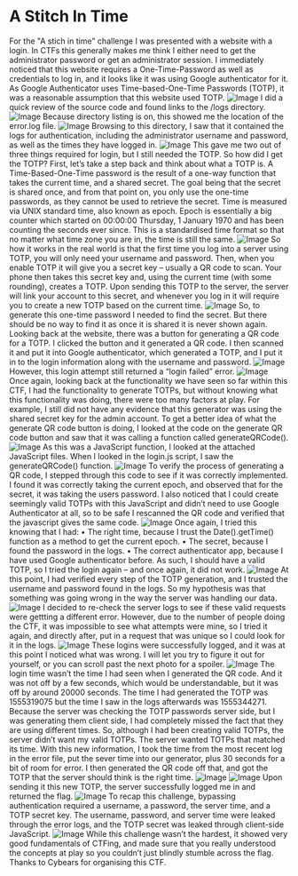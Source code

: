 # A Stitch In Time

For the "A stich in time" challenge I was presented with a website with a login.
In CTFs this generally makes me think I either need to get the administrator password or get an administrator session. I immediately noticed that this website requires a One-Time-Password as well as credentials to log in, and it looks like it was using Google authenticator for it. As Google Authenticator uses Time-based-One-Time Passwords (TOTP), it was a reasonable assumption that this website used TOTP.
![Image](https://raw.githubusercontent.com/JankhJankh/CTF-Writeups/master/BSides%20Canberra%202019/images/time0.png)
I did a quick review of the source code and found links to the /logs directory.
![Image](https://raw.githubusercontent.com/JankhJankh/CTF-Writeups/master/BSides%20Canberra%202019/images/time1.png)
Because directory listing is on, this showed me the location of the error.log file.
![Image](https://raw.githubusercontent.com/JankhJankh/CTF-Writeups/master/BSides%20Canberra%202019/images/time2.png)
Browsing to this directory, I saw that it contained the logs for authentication, including the administrator username and password, as well as the times they have logged in.
![Image](https://raw.githubusercontent.com/JankhJankh/CTF-Writeups/master/BSides%20Canberra%202019/images/time3.png)
This gave me two out of three things required for login, but I still needed the TOTP.
So how did I get the TOTP?
First, let’s take a step back and think about what a TOTP is.
A Time-Based-One-Time password is the result of a one-way function that takes the current time, and a shared secret. The goal being that the secret is shared once, and from that point on, you only use the one-time passwords, as they cannot be used to retrieve the secret.
Time is measured via UNIX standard time, also known as epoch. Epoch is essentially a big counter which started on 00:00:00 Thursday, 1 January 1970 and has been counting the seconds ever since. This is a standardised time format so that no matter what time zone you are in, the time is still the same.
![Image](https://raw.githubusercontent.com/JankhJankh/CTF-Writeups/master/BSides%20Canberra%202019/images/time4.png)
So how it works in the real world is that the first time you log into a server using TOTP, you will only need your username and password. Then, when you enable TOTP it will give you a secret key –  usually a QR code to scan. Your phone then takes this secret key and, using the current time (with some rounding), creates a TOTP.
Upon sending this TOTP to the server, the server will link your account to this secret, and whenever you log in it will require you to create a new TOTP based on the current time.
![Image](https://raw.githubusercontent.com/JankhJankh/CTF-Writeups/master/BSides%20Canberra%202019/images/time5.png)
So, to generate this one-time password I needed to find the secret. But there should be no way to find it as once it is shared it is never shown again.
Looking back at the website, there was a button for generating a QR code for a TOTP. I clicked the button and it generated a QR code. I then scanned it and put it into Google authenticator, which generated a TOTP, and I put it in to the login information along with the username and password. 
![Image](https://raw.githubusercontent.com/JankhJankh/CTF-Writeups/master/BSides%20Canberra%202019/images/time6.png)
However, this login attempt still returned a “login failed” error.
![Image](https://raw.githubusercontent.com/JankhJankh/CTF-Writeups/master/BSides%20Canberra%202019/images/time7.png)
Once again, looking back at the functionality we have seen so far within this CTF, I had the functionality to generate TOTPs, but without knowing what this functionality was doing, there were too many factors at play. For example, I still did not have any evidence that this generator was using the shared secret key for the admin account.
To get a better idea of what the generate QR code button is doing, I looked at the code on the generate QR code button and saw that it was calling a function called generateQRCode().
![Image](https://raw.githubusercontent.com/JankhJankh/CTF-Writeups/master/BSides%20Canberra%202019/images/time8.png)
As this was a JavaScript function, I looked at the attached JavaScript files. When I looked in the login.js script, I saw the generateQRCode() function.
![Image](https://raw.githubusercontent.com/JankhJankh/CTF-Writeups/master/BSides%20Canberra%202019/images/time9.png)
To verify the process of generating a QR code, I stepped through this code to see if it was correctly implemented. I found it was correctly taking the current epoch, and observed that for the secret, it was taking the users password. I also noticed that I could create seemingly valid TOTPs with this JavaScript and didn’t need to use Google Authenticator at all, so to be safe I rescanned the QR code and verified that the javascript gives the same code.
![Image](https://raw.githubusercontent.com/JankhJankh/CTF-Writeups/master/BSides%20Canberra%202019/images/time10.png)
Once again, I tried this knowing  that I had:
•	The right time, because I trust the Date().getTime() function as a method to get the current epoch.
•	The secret, because I found the password in the logs.
•	The correct authenticator app, because I have used Google authenticator before.
As such, I should have a valid TOTP, so I tried the login again – and once again, it did not work.
![Image](https://raw.githubusercontent.com/JankhJankh/CTF-Writeups/master/BSides%20Canberra%202019/images/time11.png)
At this point, I had verified every step of the TOTP generation, and I trusted the username and password found in the logs. So my hypothesis was that something was going wrong in the way the server was handling our data. 
![Image](https://raw.githubusercontent.com/JankhJankh/CTF-Writeups/master/BSides%20Canberra%202019/images/time12.png)
I decided to re-check the server logs to see if these valid requests were gettting a different error. However, due to the number of people doing the CTF, it was impossible to see what attempts were mine, so I tried it again, and directly after, put in a request that was unique so I could look for it in the logs.
![Image](https://raw.githubusercontent.com/JankhJankh/CTF-Writeups/master/BSides%20Canberra%202019/images/time13.png)
These logins were successfully logged, and it was at this point I noticed what was wrong. I will let you try to figure it out for yourself, or you can scroll past the next photo for a spoiler.
![Image](https://raw.githubusercontent.com/JankhJankh/CTF-Writeups/master/BSides%20Canberra%202019/images/time14.png)
The login time wasn’t the time I had seen when I generated the QR code. And it was not off by a few seconds, which would be understandable, but it was off by around 20000 seconds.
The time I had generated the TOTP was 1555319075 but the time I saw in the logs afterwards was 1555344271.
Because the server was checking the TOTP passwords server side, but I was generating them client side, I had completely missed the fact that they are using different times. So, although I had been creating valid TOTPs, the server didn’t want my valid TOTPs. The server wanted TOTPs that matched its time.
With this new information, I took the time from the most recent log in the error file, put the sever time into our generator, plus 30 seconds for a bit of room for error. I then generated the QR code off that, and got the TOTP that the server should think is the right time. 
![Image](https://raw.githubusercontent.com/JankhJankh/CTF-Writeups/master/BSides%20Canberra%202019/images/time15.png)
![Image](https://raw.githubusercontent.com/JankhJankh/CTF-Writeups/master/BSides%20Canberra%202019/images/time16.png)
Upon sending it this new TOTP, the server successfully logged me in and returned the flag.
![Image](https://raw.githubusercontent.com/JankhJankh/CTF-Writeups/master/BSides%20Canberra%202019/images/time17.png)
To recap this challenge, bypassing authentication required a username, a password, the server time, and a TOTP secret key.
The username, password, and server time were leaked through the error logs, and the TOTP secret was leaked through client-side JavaScript.
![Image](https://raw.githubusercontent.com/JankhJankh/CTF-Writeups/master/BSides%20Canberra%202019/images/time18.png)
While this challenge wasn’t the hardest, it showed very good fundamentals of CTFing, and made sure that you really understood the concepts at play so you couldn’t just blindly stumble across the flag.
Thanks to Cybears for organising this CTF.
